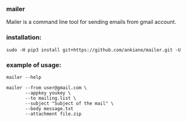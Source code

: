 ### mailer
Mailer is a command line tool for sending emails from gmail account.

### installation:
    sudo -H pip3 install git+https://github.com/ankiano/mailer.git -U

### example of usage:

    mailer --help

    mailer --from user@gmail.com \
           --appkey youkey \
           --to mailing.list \
           --subject "Subject of the mail" \
           --body message.txt
           --attachment file.zip
